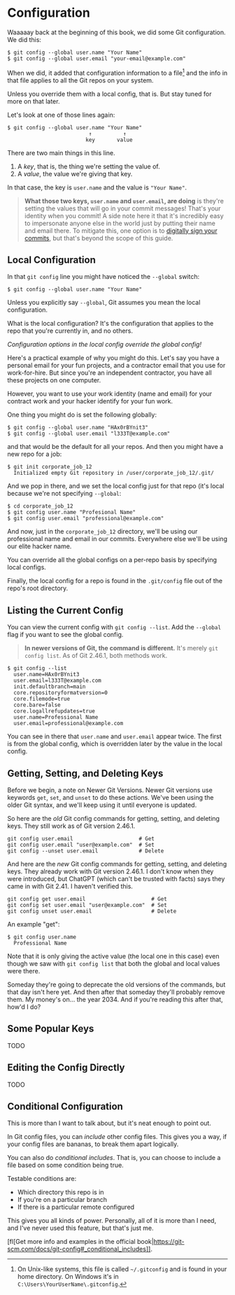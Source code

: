 # Configuration

Waaaaay back at the beginning of this book, we did some Git
configuration. We did this:

``` {.default}
$ git config --global user.name "Your Name"
$ git config --global user.email "your-email@example.com"
```

When we did, it added that configuration information to a file[^bd88]
and the info in that file applies to all the Git repos on your system.

[^bd88]: On Unix-like systems, this file is called `~/.gitconfig` and is
    found in your home directory. On Windows it's in
    `C:\Users\YourUserName\.gitconfig`.

Unless you override them with a local config, that is. But stay tuned
for more on that later.

Let's look at one of those lines again:

``` {.default}
$ git config --global user.name "Your Name"
                          ↑          ↑
                         key       value
```

There are two main things in this line.

1. A *key*, that is, the thing we're setting the value of.
2. A *value*, the value we're giving that key.

In that case, the key is `user.name` and the value is `"Your Name"`.

> **What those two keys, `user.name` and `user.email`, are doing** is
> they're setting the values that will go in your commit messages!
> That's your identity when you commit! A side note here it that it's
> incredibly easy to impersonate anyone else in the world just by
> putting their name and email there. To mitigate this, one option is to
> [digitally sign your
> commits](https://git-scm.com/book/en/v2/Git-Tools-Signing-Your-Work),
> but that's beyond the scope of this guide.

## Local Configuration

In that `git config` line you might have noticed the `--global` switch:

``` {.default}
$ git config --global user.name "Your Name"
```

Unless you explicitly say `--global`, Git assumes you mean the local
configuration.

What is the local configuration? It's the configuration that applies to
the repo that you're currently in, and no others.

*Configuration options in the local config override the global config!*

Here's a practical example of why you might do this. Let's say you have
a personal email for your fun projects, and a contractor email that you
use for work-for-hire. But since you're an independent contractor, you
have all these projects on one computer.

However, you want to use your work identity (name and email) for your
contract work and your hacker identify for your fun work.

One thing you might do is set the following globally:

``` {.default}
$ git config --global user.name "HAx0rBYnit3"
$ git config --global user.email "l333T@example.com"
```

and that would be the default for all your repos. And then you might
have a new repo for a job:

``` {.default}
$ git init corporate_job_12
  Initialized empty Git repository in /user/corporate_job_12/.git/
```

And we pop in there, and we set the local config just for that repo
(it's local because we're not specifying `--global`:

``` {.default}
$ cd corporate_job_12
$ git config user.name "Profesional Name"
$ git config user.email "professional@example.com"
```

And now, just in the `corporate_job_12` directory, we'll be using our
professional name and email in our commits. Everywhere else we'll be
using our elite hacker name.

You can override all the global configs on a per-repo basis by
specifying local configs.

Finally, the local config for a repo is found in the `.git/config` file
out of the repo's root directory.

## Listing the Current Config

You can view the current config with `git config --list`. Add the
`--global` flag if you want to see the global config.

> **In newer versions of Git, the command is different.** It's merely
> `git config list`. As of Git 2.46.1, both methods work.

``` {.default}
$ git config --list
  user.name=HAx0rBYnit3
  user.email=l333T@example.com
  init.defaultbranch=main
  core.repositoryformatversion=0
  core.filemode=true
  core.bare=false
  core.logallrefupdates=true
  user.name=Professional Name
  user.email=professional@example.com
```

You can see in there that `user.name` and `user.email` appear twice. The
first is from the global config, which is overridden later by the value
in the local config.

## Getting, Setting, and Deleting Keys

Before we begin, a note on Newer Git Versions. Newer Git versions
use keywords `get`, `set`, and `unset` to do these actions. We've been
using the older Git syntax, and we'll keep using it until everyone is
updated.

So here are the *old* Git config commands for getting, setting, and
deleting keys. They still work as of Git version 2.46.1.

``` {.default}
git config user.email                     # Get
git config user.email "user@example.com"  # Set
git config --unset user.email             # Delete
```

And here are the *new* Git config commands for getting, setting, and
deleting keys. They already work with Git version 2.46.1. I don't know
when they were introduced, but ChatGPT (which can't be trusted with
facts) says they came in with Git 2.41. I haven't verified this.

```{.default}
git config get user.email                     # Get
git config set user.email "user@example.com"  # Set
git config unset user.email                   # Delete
```

An example "get":

``` {.default}
$ git config user.name
  Professional Name
```

Note that it is only giving the active value (the local one in this
case) even though we saw with `git config list` that both the global and
local values were there.

Someday they're going to deprecate the old versions of the commands, but
that day isn't here yet. And then after that someday they'll probably
remove them. My money's on... the year 2034. And if you're reading this
after that, how'd I do?

## Some Popular Keys

TODO

## Editing the Config Directly

TODO

## Conditional Configuration

This is more than I want to talk about, but it's neat enough to point
out.

In Git config files, you can *include* other config files. This gives
you a way, if your config files are bananas, to break them apart
logically.

You can also do *conditional includes*. That is, you can choose to
include a file based on some condition being true.

Testable conditions are:

* Which directory this repo is in
* If you're on a particular branch
* If there is a particular remote configured

This gives you all kinds of power. Personally, all of it is more than I
need, and I've never used this feature, but that's just me.

[fl[Get more info and examples in the official
book|https://git-scm.com/docs/git-config#_conditional_includes]].

